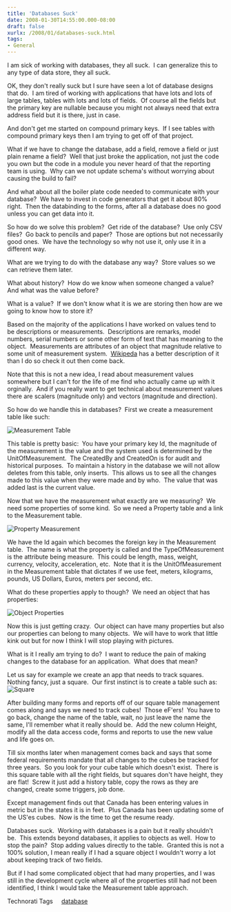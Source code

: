 ```yaml
---
title: 'Databases Suck'
date: 2008-01-30T14:55:00.000-08:00
draft: false
xurlx: /2008/01/databases-suck.html
tags: 
- General
---
```


I am sick of working with databases, they all suck.  I can generalize this to any type of data store, they all suck.  
  
OK, they don't really suck but I sure have seen a lot of database designs that do.  I am tired of working with applications that have lots and lots of large tables, tables with lots and lots of fields.  Of course all the fields but the primary key are nullable because you might not always need that extra address field but it is there, just in case.  
  
And don't get me started on compound primary keys.  If I see tables with compound primary keys then I am trying to get off of that project.  
  
What if we have to change the database, add a field, remove a field or just plain rename a field?  Well that just broke the application, not just the code you own but the code in a module you never heard of that the reporting team is using.  Why can we not update schema's without worrying about causing the build to fail?  
  
And what about all the boiler plate code needed to communicate with your database?  We have to invest in code generators that get it about 80% right.  Then the databinding to the forms, after all a database does no good unless you can get data into it.  
  
So how do we solve this problem?  Get ride of the database?  Use only CSV files?  Go back to pencils and paper?  Those are options but not necessarily good ones.  We have the technology so why not use it, only use it in a different way.  
  
What are we trying to do with the database any way?  Store values so we can retrieve them later.  
  
What about history?  How do we know when someone changed a value?  And what was the value before?  
  
What is a value?  If we don't know what it is we are storing then how are we going to know how to store it?  
  
Based on the majority of the applications I have worked on values tend to be descriptions or measurements.  Descriptions are remarks, model numbers, serial numbers or some other form of text that has meaning to the object.  Measurements are attributes of an object that magnitude relative to some unit of measurement system.  [Wikipeda](http://en.wikipedia.org/wiki/Measurement) has a better description of it than I do so check it out then come back.  
  
Note that this is not a new idea, I read about measurement values somewhere but I can't for the life of me find who actually came up with it orginally.  And if you really want to get technical about measurement values there are scalers (magnitude only) and vectors (magnitude and direction).  
  
So how do we handle this in databases?  First we create a measurement table like such:  

![Measurement Table](http://writer.zoho.com:80/ImageDisplay.im?name=344506000000007001/1201752124371_MeasurementTable.png&accId=344506000000002007)  

This table is pretty basic:  You have your primary key Id, the magnitude of the measurement is the value and the system used is determined by the UnitOfMeasurement.  The CreatedBy and CreatedOn is for audit and historical purposes.  To maintain a history in the database we will not allow deletes from this table, only inserts.  This allows us to see all the changes made to this value when they were made and by who.  The value that was added last is the current value.  
  
Now that we have the measurement what exactly are we measuring?  We need some properties of some kind.  So we need a Property table and a link to the Measurement table.  

![Property Measurement](http://writer.zoho.com:80/ImageDisplay.im?name=344506000000007001/1201752957798_PropertyMeasurement.png&accId=344506000000002007)  

We have the Id again which becomes the foreign key in the Measurement table.  The name is what the property is called and the TypeOfMeasurement is the attribute being measure.  This could be length, mass, weight, currency, velocity, acceleration, etc.  Note that it is the UnitOfMeasurement in the Measurement table that dictates if we use feet, meters, kilograms, pounds, US Dollars, Euros, meters per second, etc.  
  
What do these properties apply to though?  We need an object that has properties:  

![Object Properties](http://writer.zoho.com:80/ImageDisplay.im?name=344506000000007001/1201753728226_objectProperties.png&accId=344506000000002007)  

  
Now this is just getting crazy.  Our object can have many properties but also our properties can belong to many objects.  We will have to work that little kink out but for now I think I will stop playing with pictures.  
  
What is it I really am trying to do?  I want to reduce the pain of making changes to the database for an application.  What does that mean?  
  
Let us say for example we create an app that needs to track squares.  Nothing fancy, just a square.  Our first instinct is to create a table such as:  
![Square](http://writer.zoho.com:80/ImageDisplay.im?name=344506000000007001/1201754189141_square.png&accId=344506000000002007)  
  
After building many forms and reports off of our square table management comes along and says we need to track cubes!  Those eF'ers!  You have to go back, change the name of the table, wait, no just leave the name the same, I'll remember what it really should be.  Add the new column Height, modify all the data access code, forms and reports to use the new value and life goes on.  
  
Till six months later when management comes back and says that some federal requirements mandate that all changes to the cubes be tracked for three years.  So you look for your cube table which doesn't exist.  There is this square table with all the right fields, but squares don't have height, they are flat!  Screw it just add a history table, copy the rows as they are changed, create some triggers, job done.  
  
Except management finds out that Canada has been entering values in metric but in the states it is in feet.  Plus Canada has been updating some of the US'es cubes.  Now is the time to get the resume ready.  
  
Databases suck.  Working with databases is a pain but it really shouldn't be.  This extends beyond databases, it applies to objects as well.  How to stop the pain?  Stop adding values directly to the table.  Granted this is not a 100% solution, I mean really if I had a square object I wouldn't worry a lot about keeping track of two fields.  
  
But if I had some complicated object that had many properties, and I was still in the development cycle where all of the properties still had not been identified, I think I would take the Measurement table approach.  

  
Technorati Tags     [database](http://technorati.com/tag/database)